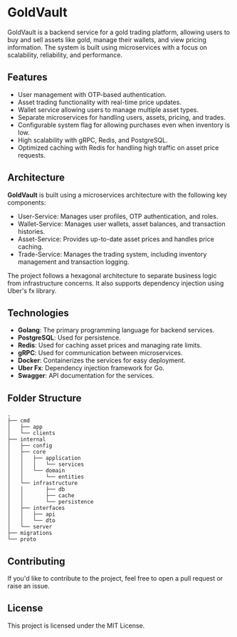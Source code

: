 # GoldVault

GoldVault is a backend service for a gold trading platform, allowing users to buy and sell assets like gold, manage their wallets, and view pricing information. The system is built using microservices with a focus on scalability, reliability, and performance.

## Features

- User management with OTP-based authentication.
- Asset trading functionality with real-time price updates.
- Wallet service allowing users to manage multiple asset types.
- Separate microservices for handling users, assets, pricing, and trades.
- Configurable system flag for allowing purchases even when inventory is low.
- High scalability with gRPC, Redis, and PostgreSQL.
- Optimized caching with Redis for handling high traffic on asset price requests.

## Architecture

**GoldVault** is built using a microservices architecture with the following key components:

- User-Service: Manages user profiles, OTP authentication, and roles.
- Wallet-Service: Manages user wallets, asset balances, and transaction histories.
- Asset-Service: Provides up-to-date asset prices and handles price caching.
- Trade-Service: Manages the trading system, including inventory management and transaction logging.

The project follows a hexagonal architecture to separate business logic from infrastructure concerns. It also supports dependency injection using Uber's fx library.

## Technologies

- **Golang**: The primary programming language for backend services.
- **PostgreSQL**: Used for persistence.
- **Redis**: Used for caching asset prices and managing rate limits.
- **gRPC**: Used for communication between microservices.
- **Docker**: Containerizes the services for easy deployment.
- **Uber Fx**: Dependency injection framework for Go.
- **Swagger**: API documentation for the services.

## Folder Structure

```
.
├── cmd
│   ├── app
│   └── clients
├── internal
│   ├── config
│   ├── core
│   │   ├── application
│   │   │   └── services
│   │   └── domain
│   │       └── entities
│   └── infrastructure
│   │       ├── db
│   │       ├── cache
│   │       └── persistence   
│   ├── interfaces
│   │   ├── api
│   │   └── dto
│   └── server
├── migrations
└── proto
```

## Contributing
If you'd like to contribute to the project, feel free to open a pull request or raise an issue.

## License
This project is licensed under the MIT License.




